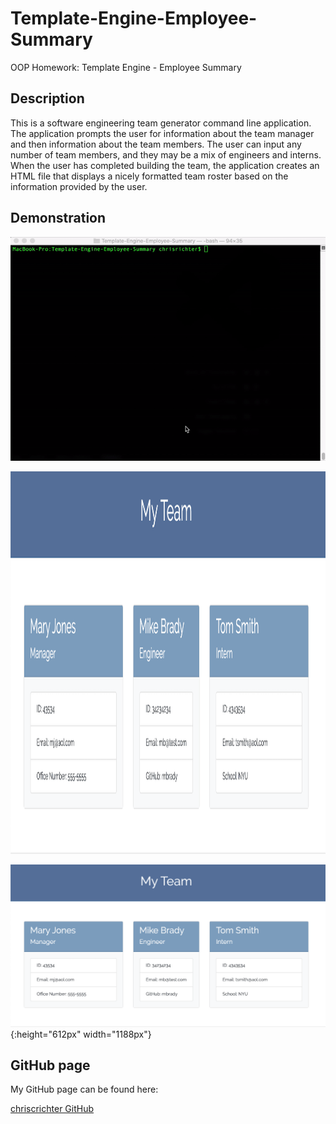 # Template-Engine-Employee-Summary
OOP Homework: Template Engine - Employee Summary

## Description

This is a software engineering team generator command line application. The application prompts the user for information about the team manager and then information about the team members. The user can input any number of team members, and they may be a mix of engineers and interns. When the user has completed building the team, the application creates an HTML file that displays a nicely formatted team roster based on the information provided by the user. 

## Demonstration

![Demo](https://raw.githubusercontent.com/chriscrichter/Template-Engine-Employee-Summary/master/assets/TeamSummary.gif)

<img src="assets/TeamSummaryHTML.png" width="1188" height="612">

![Image](https://raw.githubusercontent.com/chriscrichter/Template-Engine-Employee-Summary/master/assets/TeamSummaryHTML.png){:height="612px" width="1188px"}

## GitHub page

My GitHub page can be found here:

[chriscrichter GitHub](https://github.com/chriscrichter)
